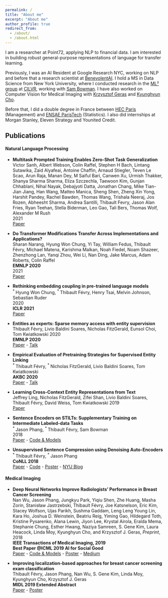 ```yaml
---
permalink: /
title: "About me"
excerpt: "About me"
author_profile: true
redirect_from: 
  - /about/
  - /about.html
---
```


I am a researcher at Point72, applying NLP to financial data. 
I am interested in building robust general-purpose representations of language
for transfer learning. 

Previously, I was an AI Resident at Google Research NYC, working on NLP and before that a research scientist at [BenevolentAI](https://benevolent.ai/). 
I hold a MS in Data Science from New York University, 
where I conducted research in the [ML² group](https://wp.nyu.edu/ml2/) 
at [CILVR](https://wp.nyu.edu/cilvr/), 
working with [Sam Bowman](https://www.nyu.edu/projects/bowman/). 
I have also worked on Computer Vision for Medical Imaging with 
[Krzysztof Geras](https://cs.nyu.edu/~kgeras/) and [Kyunghyun Cho](http://www.kyunghyuncho.me).


Before that, I did a double degree in France between 
[HEC Paris](http://www.hec.edu/Masters-programs/Master-s-Programs/Grande-Ecole/Master-in-Management/Key-Features) (Management) 
and [ENSAE ParisTech](http://www.ensae.fr/en/engineering-degree/) (Statistics). I also did internships at Morgan Stanley, Eleven Strategy and Younited Credit.

## Publications
    
#### Natural Language Processing

* **Multitask Prompted Training Enables Zero-Shot Task Generalization**    
  Victor Sanh, Albert Webson, Colin Raffel, Stephen H Bach, Lintang Sutawika, Zaid Alyafeai, Antoine Chaffin, Arnaud Stiegler, Teven Le Scao, Arun Raja, Manan Dey, M Saiful Bari, Canwen Xu, Urmish Thakker, Shanya Sharma Sharma, Eliza Szczechla, Taewoon Kim, Gunjan Chhablani, Nihal Nayak, Debajyoti Datta, Jonathan Chang, Mike Tian-Jian Jiang, Han Wang, Matteo Manica, Sheng Shen, Zheng Xin Yong, Harshit Pandey, Rachel Bawden, Thomas Wang, Trishala Neeraj, Jos Rozen, Abheesht Sharma, Andrea Santilli, Thibault Fevry, Jason Alan Fries, Ryan Teehan, Stella Biderman, Leo Gao, Tali Bers, Thomas Wolf, Alexander M Rush  
  2021   
  [Paper](https://arxiv.org/abs/2110.08207)

* **Do Transformer Modifications Transfer Across Implementations and Applications?**  
  Sharan Narang, Hyung Won Chung, Yi Tay, William Fedus, Thibault Févry, Michael Matena, Karishma Malkan, Noah Fiedel, Noam Shazeer, Zhenzhong Lan, Yanqi Zhou, Wei Li, Nan Ding, Jake Marcus, Adam Roberts, Colin Raffel  
  **EMNLP 2020**  
  2021  
  [Paper](https://arxiv.org/abs/2102.11972)

* **Rethinking embedding coupling in pre-trained language models**  
    <sup> * </sup> Hyung Won Chung, <sup> * </sup> Thibault Févry, Henry Tsai, Melvin Johnson, Sebastian Ruder  
    2020  
    **ICLR 2021**  
    [Paper](https://arxiv.org/abs/2010.12821)

* **Entities as experts: Sparse memory access with entity supervision**  
    Thibault Févry, Livio Baldini Soares, Nicholas FitzGerald, Eunsol Choi, Tom Kwiatkowski 
    2020  
    **EMNLP 2020**  
    [Paper](https://arxiv.org/pdf/2004.07202.pdf) - [Talk](https://virtual.2020.emnlp.org/paper_main.1528.html)

* **Empirical Evaluation of Pretraining Strategies for Supervised Entity Linking**  
    <sup> * </sup> Thibault Févry, <sup> * </sup> Nicholas FitzGerald, Livio Baldini Soares, Tom Kwiatkowski  
    **AKBC 2020**  
    [Paper](https://arxiv.org/pdf/2005.14253.pdf) - [Talk](https://papertalk.org/papertalks/7439)

* **Learning Cross-Context Entity Representations from Text**  
    Jeffrey Ling, Nicholas FitzGerald, Zifei Shan, Livio Baldini Soares, Thibault Févry, David Weiss, Tom Kwiatkowski
    2019  
    [Paper](https://arxiv.org/pdf/2001.03765.pdf)

* **Sentence Encoders on STILTs: Supplementary Training on Intermediate Labeled-data Tasks**  
    <sup> * </sup>Jason Phang, <sup> * </sup> Thibault Févry, Sam Bowman  
    2018  
    [Paper](https://arxiv.org/pdf/1811.01088v2.pdf) - [Code & Models](https://github.com/zphang/bert_on_stilts)    

* **Unsupervised Sentence Compression using Denoising Auto-Encoders**  
    <sup> * </sup> Thibault Févry, <sup> * </sup>Jason Phang  
    **CoNLL 2018**  
    [Paper](https://arxiv.org/pdf/1809.02669.pdf) - [Code](https://github.com/zphang/usc_dae) - [Poster](files/poster_dae.pdf) - [NYU Blog](https://medium.com/@NYUDataScience/unsupervised-sentence-compression-using-denoising-auto-encoders-6c979abd9d4f)
    
#### Medical Imaging
    
* **Deep Neural Networks Improve Radiologists’ Performance in Breast Cancer Screening**  
    Nan Wu, Jason Phang, Jungkyu Park, Yiqiu Shen, Zhe Huang, Masha Zorin, Stanisław Jastrzebski,
    Thibault Févry, Joe Katsnelson, Eric Kim, Stacey Wolfson, Ujas Parikh, Sushma Gaddam,
     Leng Leng Young Lin, Kara Ho, Joshua D. Weinstein, Beatriu Reig, Yiming Gao, Hildegard Toth, Kristine Pysarenko,
    Alana Lewin, Jiyon Lee, Krystal Airola, Eralda Mema, Stephanie Chung, Esther Hwang, Naziya Samreen, S. Gene Kim,
    Laura Heacock, Linda Moy, Kyunghyun Cho, and Krzysztof J. Geras, *Preprint*, 2018  
    **IEEE Transactions of Medical Imaging, 2019**  
    **Best Paper @ICML 2019 AI for Social Good**  
    [Paper](https://arxiv.org/pdf/1903.08297.pdf) - [Code & Models](https://github.com/nyukat/breast_cancer_classifier) - [Poster](files/wu_icml_breast_cancer_poster.pdf) - [Medium](https://medium.com/@jasonphang/deep-neural-networks-improve-radiologists-performance-in-breast-cancer-screening-565eb2bd3c9f)
    
* **Improving localization-based approaches for breast cancer screening exam classification**  
    Thibault Févry, Jason Phang, Nan Wu, S. Gene Kim, Linda Moy, Kyunghyun Cho, Krzysztof J. Geras  
    **MIDL 2019 Extended Abstract**  
    [Paper](https://openreview.net/forum?id=HyxoAR_AK4) - [Poster](files/fevry_improving_localization.pdf)
